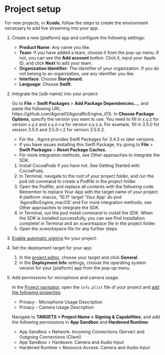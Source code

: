 # Project setup

For new projects, in **Xcode**, follow the steps to create the environment necessary to add live streaming into your app.

1. Create a new [platform] app and configure the following settings:
   - **Product Name**: Any name you like.
   - **Team**: If you have added a team, choose it from the pop-up menu. If not, you can see the **Add account** button. Click it, input your Apple ID, and click **Next** to add your team.
   - **Organization Identifier**: The identifier of your organization. If you do not belong to an organization, use any identifier you like.
   - **Interface**: Choose **Storyboard**.
   - **Language**: Choose **Swift**.

2. Integrate the [sdk-name] into your project:

   <p props="ios">Go to <b>File</b> > <b>Swift Packages</b> > <b>Add Package Dependencies...</b>, and paste the following URL:
   <codeph>https://github.com/AgoraIO/AgoraRtcEngine_iOS</codeph>. In <b>Choose Package Options</b>, specify the <ph keyref="sdk-name"/> version you want to use. You need to fill in x.y.z for version x.y.z and x.y.z-r.a for version x.y.z.a. For example, fill in 3.5.0 for version 3.5.0 and 3.5.0-r.2 for version 3.5.0.2.
   </p>
   <note props="ios" type="attention">
   <ul>
   <li>For the <ph keyref="sdk-name"/>, Agora provides Swift Packages for 3.4.3 or later versions.</li>
   <li>If you have issues installing this Swift Package, try going to <b>File</b> > <b>Swift Packages</b> > <b>Reset Package Caches</b>.</li>
   <li>For more integration methods, see <xref href="start-see-also-mac.md#othermethods">Other approaches to integrate the SDK</xref>.</li>
   </ul>
   </note>
   
   <ol props="mac">
   <li>Install CocoaPods if you have not. See <xref href="https://guides.cocoapods.org/using/getting-started.html#getting-started" scope="external" format="html">Getting Started with CocoaPods</xref>.</li>
   <li>In Terminal, navigate to the root of your project folder, and run the <codeph>pod init</codeph> command to create a <codeph>Podfile</codeph> in the project folder.</li>
   <li>Open the <codeph>Podfile</codeph>, and replace all contents with the following code. Remember to replace <codeph>Your App</codeph> with the target name of your project.</li>
   <codeblock>
   # platform :macos, '10.11'
   target 'Your App' do
       pod 'AgoraRtcEngine_macOS'
   end
   </codeblock>
   <note props="mac" type="attention">For more integration methods, see <xref href="start-see-also-mac.md#othermethods">Other approaches to integrate the SDK</xref>.</note>
   <li>In Terminal, run the <codeph>pod install</codeph> command to install the SDK. When the SDK is installed successfully, you can see  <codeph>Pod installation complete!</codeph> in Terminal and an <codeph>xcworkspace</codeph> file in the project folder.</li>
   <li>Open the <codeph>xcworkspace</codeph> file for any further steps.</li>
   </ol>


3. [Enable automatic signing](https://help.apple.com/xcode/mac/current/#/dev23aab79b4) for your project.
4. Set the deployment target for your app:
   1. In the [project editor](https://help.apple.com/xcode/mac/current/#/devdab46c612), choose your target and click **General**.
   2. In the **Deployment Info** settings, choose the operating system version for your [platform] app from the pop-up menu.
5. Add permissions for microphone and camera usage.
   
   In the [Project navigator](https://help.apple.com/xcode/mac/current/#/dev7d7220fbb), open the `info.plist` file of your project and [add the following properties](https://help.apple.com/xcode/mac/current/#/dev3f399a2a6):
   - Privacy - Microphone Usage Description
   - Privacy - Camera Usage Description
   
   <p props="mac">Navigate to <b>TARGETS > Project Name > Signing & Capabilities</b>, and add the following permissions in <b>App Sandbox</b> and <b>Hardened Runtime</b>:
   <ul props="mac">
   <li>App Sandbox > Network: Incoming Connections (Server) and Outgoing Connections (Client)</li>
   <li>App Sandbox > Hardware: Camera and Audio Input</li>
   <li>Hardened Runtime > Resource Access: Camera and Audio Input</li>
   </p>